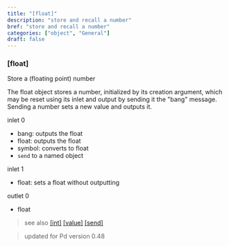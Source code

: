 ```yaml
---
title: "[float]"
description: "store and recall a number"
bref: "store and recall a number"
categories: ["object", "General"]
draft: false
---
```


### [float] 

Store a (floating point) number

The float object stores a number, initialized by its creation argument, 
which may be reset using its inlet and output by sending it the "bang" 
message. Sending a number sets a new value and outputs it.

inlet 0

 - bang: outputs the float
 - float: outputs the float
 - symbol: converts to float
 - `send` to a named object

inlet 1

 - float: sets a float without outputting

outlet 0

 - float
 
> see also [[int]](../int) [[value]](../value) [[send]](../send)

> updated for Pd version 0.48
